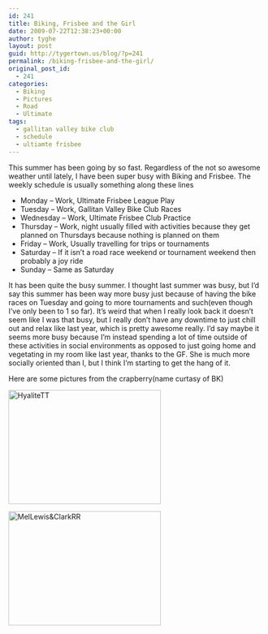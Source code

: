 ```yaml
---
id: 241
title: Biking, Frisbee and the Girl
date: 2009-07-22T12:38:23+00:00
author: tyghe
layout: post
guid: http://tygertown.us/blog/?p=241
permalink: /biking-frisbee-and-the-girl/
original_post_id:
  - 241
categories:
  - Biking
  - Pictures
  - Road
  - Ultimate
tags:
  - gallitan valley bike club
  - schedule
  - ultiamte frisbee
---
```

This summer has been going by so fast. Regardless of the not so awesome weather until lately, I have been super busy with Biking and Frisbee. The weekly schedule is usually something along these lines

  * Monday &#8211; Work, Ultimate Frisbee League Play
  * Tuesday &#8211; Work, Gallitan Valley Bike Club Races
  * Wednesday &#8211; Work, Ultimate Frisbee Club Practice
  * Thursday &#8211; Work, night usually filled with activities because they get planned on Thursdays because nothing is planned on them
  * Friday &#8211; Work, Usually travelling for trips or tournaments
  * Saturday &#8211; If it isn&#8217;t a road race weekend or tournament weekend then probably a joy ride
  * Sunday &#8211; Same as Saturday

It has been quite the busy summer. I thought last summer was busy, but I&#8217;d say this summer has been way more busy just because of having the bike races on Tuesday and going to more tournaments and such(even though I&#8217;ve only been to 1 so far). It&#8217;s weird that when I really look back it doesn&#8217;t seem like I was that busy, but I really don&#8217;t have any downtime to just chill out and relax like last year, which is pretty awesome really. I&#8217;d say maybe it seems more busy because I&#8217;m instead spending a lot of time outside of these activities in social environments as opposed to just going home and vegetating in my room like last year, thanks to the GF. She is much more socially oriented than I, but I think I&#8217;m starting to get the hang of it.

Here are some pictures from the crapberry(name curtasy of BK)

[<img class="size-medium wp-image-242 alignright" title="HyaliteTT" src="http://tygertown.us/blog/wp-content/uploads/2009/07/HyaliteTT-300x225.jpg" alt="HyaliteTT" width="300" height="225" />](http://tygertown.us/blog/wp-content/uploads/2009/07/HyaliteTT.jpg)

[<img class="alignleft size-medium wp-image-243" title="MelLewis&ClarkRR" src="http://tygertown.us/blog/wp-content/uploads/2009/07/MelLewisClarkRR-300x225.jpg" alt="MelLewis&ClarkRR" width="300" height="225" />](http://tygertown.us/blog/wp-content/uploads/2009/07/MelLewisClarkRR.jpg)